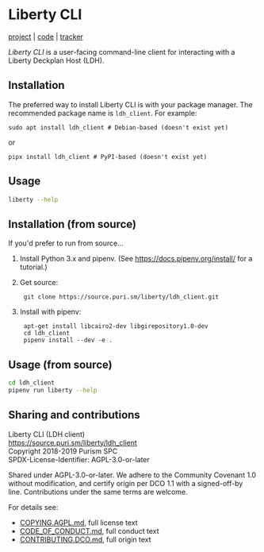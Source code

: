 # Liberty CLI

[project] | [code] | [tracker]

*Liberty CLI* is a user-facing command-line client for interacting
with a Liberty Deckplan Host (LDH).

## Installation

The preferred way to install Liberty CLI is with your package
manager. The recommended package name is `ldh_client`. For example:

    sudo apt install ldh_client # Debian-based (doesn't exist yet)

or

    pipx install ldh_client # PyPI-based (doesn't exist yet)

## Usage

```bash
liberty --help
```

## Installation (from source)

If you'd prefer to run from source...

1. Install Python 3.x and pipenv. (See
   <https://docs.pipenv.org/install/> for a tutorial.)

2. Get source:

        git clone https://source.puri.sm/liberty/ldh_client.git

3. Install with pipenv:

        apt-get install libcairo2-dev libgirepository1.0-dev
        cd ldh_client
        pipenv install --dev -e .

## Usage (from source)

```bash
cd ldh_client
pipenv run liberty --help
```

## Sharing and contributions

Liberty CLI (LDH client)  
<https://source.puri.sm/liberty/ldh_client>  
Copyright 2018-2019 Purism SPC  
SPDX-License-Identifier: AGPL-3.0-or-later  

Shared under AGPL-3.0-or-later. We adhere to the Community Covenant
1.0 without modification, and certify origin per DCO 1.1 with a
signed-off-by line. Contributions under the same terms are welcome.

For details see:

* [COPYING.AGPL.md], full license text
* [CODE_OF_CONDUCT.md], full conduct text
* [CONTRIBUTING.DCO.md], full origin text

<!-- Links -->

[project]: https://source.puri.sm/liberty/ldh_client
[code]: https://source.puri.sm/liberty/ldh_client/tree/master
[tracker]: https://source.puri.sm/liberty/ldh_client/issues
[SETUP.md]: SETUP.md
[COPYING.AGPL.md]: COPYING.AGPL.md
[CODE_OF_CONDUCT.md]: CODE_OF_CONDUCT.md
[CONTRIBUTING.DCO.md]: CONTRIBUTING.DCO.md
[COPYING.md]: COPYING.md
[CONTRIBUTING.md]: CONTRIBUTING.md
